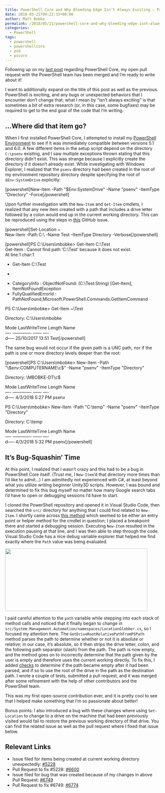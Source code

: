 ```yaml
---
title: PowerShell Core and Why Bleeding-Edge Isn’t Always Exciting – Part 2
date: 2018-05-21T09:22:33+00:00
author: Matt Bobke
permalink: /2018/05/21/powershell-core-and-why-bleeding-edge-isnt-always-exciting-part-2/
categories:
  - PowerShell
tags:
  - powershell
  - powershellcore
  - ps6
  - pscore
---
```

Following up on my [last post](https://mattbobke.com/2018/04/30/powershell-core-and-why-bleeding-edge-isnt-always-exciting-part-1/) regarding PowerShell Core, my open pull request with the PowerShell team has been merged and I&#8217;m ready to write about it!

I want to additionally expand on the title of this post as well as the previous. PowerShell is exciting, and any bugs or unexpected behaviors that I encounter don&#8217;t change that; what I mean by &#8220;isn&#8217;t always exciting&#8221; is that sometimes a bit of extra research (or, in this case, some bugfixes) may be required to get to the end goal of the code that I&#8217;m writing.

## &#8230;Where did that item go?

When I first installed PowerShell Core, I attempted to install my [PowerShell Environment](https://github.com/mcbobke/Powershell-Environment) to see if it was immediately compatible between versions 5.1 and 6.0. A few different items in the setup script depend on the directory `C:\psenv` existing, and I saw multiple exceptions thrown stating that this directory didn&#8217;t exist. This was strange because I explicitly create the directory if it doesn&#8217;t already exist. While investigating with Windows Explorer, I realized that the `psenv` directory had been created in the root of my environment repository directory despite specifying the root of `$Env:SystemDrive` explicitly:

[powershell]New-Item -Path "$Env:SystemDrive\" -Name "psenv" -ItemType "Directory" -Force[/powershell]

Upon further investigation with the `New-Item` and `Get-Item` cmdlets, I realized that any new item created with a path that includes a drive letter followed by a colon would end up in the current working directory. This can be reproduced using the steps in [this](https://github.com/PowerShell/PowerShell/issues/5228#event-1630856720) GitHub issue.

[powershell]Set-Location ~  
New-Item -Path C:\ -Name Test -ItemType Directory -Verbose[/powershell]

[powershell]PS C:\Users\mbobke> Get-Item C:\Test  
Get-Item : Cannot find path &#8216;C:\Test&#8217; because it does not exist.  
At line:1 char:1  
+ Get-Item C:\Test  
+ ~~~~~~~~~~~~~~~~  
+ CategoryInfo : ObjectNotFound: (C:\Test:String) [Get-Item], ItemNotFoundException  
+ FullyQualifiedErrorId : PathNotFound,Microsoft.PowerShell.Commands.GetItemCommand

PS C:\Users\mbobke> Get-Item ~\Test

Directory: C:\Users\mbobke

Mode LastWriteTime Length Name  
&#8212;- &#8212;&#8212;&#8212;&#8212;- &#8212;&#8212; &#8212;-  
d&#8212;&#8211; 25/10/2017 13:51 Test[/powershell]

The same bug would not occur if the given path is a UNC path, nor if the path is one or more directory levels deeper than the root:

[powershell]PS C:\Users\mbobke> New-Item -Path "\\$env:COMPUTERNAME\c$" -Name "psenv" -ItemType "Directory"

Directory: \\MBOBKE-DT\c$

Mode LastWriteTime Length Name  
&#8212;- &#8212;&#8212;&#8212;&#8212;- &#8212;&#8212; &#8212;-  
d&#8212;&#8211; 4/3/2018 5:27 PM psenv

PS C:\Users\mbobke> New-Item -Path "C:\temp" -Name "psenv" -ItemType "Directory"

Directory: C:\temp

Mode LastWriteTime Length Name  
&#8212;- &#8212;&#8212;&#8212;&#8212;- &#8212;&#8212; &#8212;-  
d&#8212;&#8211; 4/3/2018 5:32 PM psenv[/powershell]

## It&#8217;s Bug-Squashin&#8217; Time

At this point, I realized that I wasn&#8217;t crazy and this had to be a bug in PowerShell Core itself. (Trust me, I `New-Item`&#8216;d that directory more times than I&#8217;d like to admit&#8230;) I am admittedly not experienced with C#, at least beyond what you utilize writing beginner Unity3D scripts. However, I was bound and determined to fix this bug myself no matter how many Google search tabs I&#8217;d have to open or debugging sessions I&#8217;d have to start.

I cloned the PowerShell repository and opened it in Visual Studio Code, then searched the `src/` directory for anything that I could find related to `New-Item`. I shortly came across [this method](https://github.com/PowerShell/PowerShell/blob/master/src/System.Management.Automation/namespaces/FileSystemProvider.cs#L2075) which seemed to be either an entry point or helper method for the cmdlet in question; I placed a breakpoint there and started a debugging session. Executing `New-Item` resulted in the execution pausing at that line, and I was then able to step through the code. Visual Studio Code has a nice debug variable explorer that helped me find exactly where the `Path` value was being evaluated.

<img src="https://mattbobke.com/wp-content/uploads/2018/05/Code_2018-05-21_00-09-47.png" alt="" width="463" height="203" class="alignnone size-full wp-image-222" srcset="https://mattbobke.com/wp-content/uploads/2018/05/Code_2018-05-21_00-09-47.png 463w, https://mattbobke.com/wp-content/uploads/2018/05/Code_2018-05-21_00-09-47-300x132.png 300w" sizes="(max-width: 463px) 100vw, 463px" /> 

I paid careful attention to the `path` variable while stepping into each stack of method calls and noticed that it finally began to change in `src/System.Management.Automation/namespaces/LocationGlobber.cs`, so I focused my attention here. The `GetDriveRootRelativePathFromPSPath` method parses the path to determine whether or not it is absolute or relative; in our case, it&#8217;s absolute, so it then strips the drive letter, colon, and the following path separator (slash) from the path. The path is now empty, and the method goes on to incorrectly determine that the path given by the user is empty and therefore uses the current working directly. To fix this, I added [checks](https://github.com/PowerShell/PowerShell/pull/6600/files) to determine if the path became empty after it had been parsed, and if so to use the root of the drive in the path as the destination path. I wrote a couple of tests, submitted a pull request, and it was merged after some refinement with the help of other contributors and the PowerShell team.

This was my first open-source contribution ever, and it is pretty cool to see that I helped make something that I&#8217;m so passionate about better!

Bonus points: I also introduced a bug with these changes where using `Set-Location` to change to a drive on the machine that had been previously visited would fail to restore the previous working directory of that drive. You can find the related issue as well as the pull request where I fixed that issue below.

## Relevant Links

  * Issue filed for items being created at current working directory unexpectedly: [#5228](https://github.com/PowerShell/PowerShell/issues/5228#event-1630856720)
  * Pull Request to fix #5228: [#6600](https://github.com/PowerShell/PowerShell/pull/6600)
  * Issue filed for bug that was created because of my changes in above Pull Request: [#6749](https://github.com/PowerShell/PowerShell/issues/6749#event-1630856719)
  * Pull Request to fix #6749: [#6774](https://github.com/PowerShell/PowerShell/pull/6774)